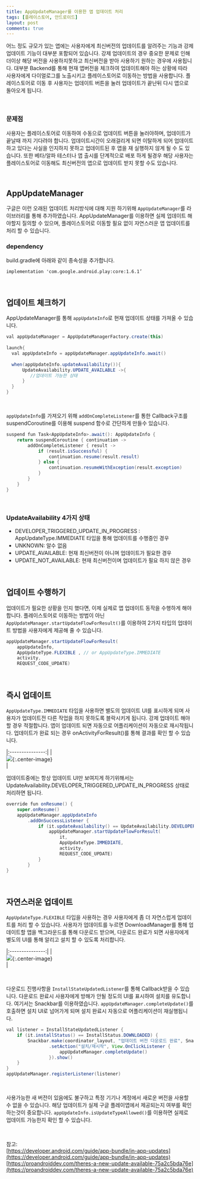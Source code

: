 ```yaml
---
title: AppUpdateManager를 이용한 앱 업데이트 처리
tags: [플레이스토어, 안드로이드]
layout: post
comments: true
---
```


어느 정도 규모가 있는 앱에는 사용자에게 최신버전의 업데이트를 알려주는 기능과 강제 업데이트 기능이 대부분 포함되어 있습니다. 강제 업데이트의 경우 중요한 문제로 인해 더이상 해당 버전을 사용하지못하고 최신버전을 받아 사용하기 원하는 경우에 사용됩니다. 대부분 Backend를 통해 현재 앱버전을 체크하여 업데이트해야 하는 상황에 따라 사용자에게 다이얼로그를 노출시키고 플레이스토어로 이동하는 방법을 사용합니다. 플레이스토어로 이동 후 사용자는 업데이트 버튼을 눌러 업데이트가 끝난뒤 다시 앱으로 돌아오게 됩니다.  

<br>

### 문제점
사용자는 플레이스토어로 이동하여 수동으로 업데이트 버튼을 눌러야하며, 업데이트가 끝날때 까지 기다려야 합니다. 업데이트시간이 오래걸리게 되면 이탈하게 되어 업데이트하고 있다는 사실을 인지하지 못하고 업데이트된 후 앱을 재 실행하지 않게 될 수 도 있습니다. 또한 베타/알파 테스터나 앱 출시를 단계적으로 배포 하게 될경우 해당 사용자는 플레이스토어로 이동해도 최신버전의 앱으로 업데이트 받지 못할 수도 있습니다.  

<br>

## AppUpdateManager
구글은 이런 오래된 업데이트 처리방식에 대해 지원 하기위해 `AppUpdateManager`를 라이브러리를 통해 추가하였습니다. AppUpdateManager를 이용하면 실제 업데이트 해야할지 질의할 수 있으며, 플레이스토어로 이동할 필요 없이 자연스러운 앱 업데이트를 처리 할 수 있습니다.  


### dependency
build.gradle에 아래와 같이 종속성을 추가합니다.  

```
implementation 'com.google.android.play:core:1.6.1’
```

<br>

## 업데이트 체크하기
AppUpdateManager를 통해 `appUpdateInfo`로 현재 업데이트 상태를 가져올 수 있습니다.  

```java
val appUpdateManager = AppUpdateManagerFactory.create(this)
  
launch{
  val appUpdateInfo = appUpdateManager.appUpdateInfo.await()
  
  when(appUpdateInfo.updateAvailability()){
      UpdateAvailability.UPDATE_AVAILABLE ->{
         //업데이트 가능한 상태
      }
  }
}
```
<br>

`appUpdateInfo`를 가져오기 위해 `addOnCompleteListener`를 통한 Callback구조를 suspendCoroutine를 이용해 suspend 함수로 간단하게 만들수 있습니다.  

```java
suspend fun Task<AppUpdateInfo>.await(): AppUpdateInfo {
    return suspendCoroutine { continuation ->
        addOnCompleteListener { result ->
            if (result.isSuccessful) {
                continuation.resume(result.result)
            } else {
                continuation.resumeWithException(result.exception)
            }
        }
    }
}
```

<br>

### UpdateAvailability 4가지 상태
* DEVELOPER_TRIGGERED_UPDATE_IN_PROGRESS : AppUpdateType.IMMEDIATE 타입을 통해 업데이트를 수행중인 경우
* UNKNOWN: 알수 없음
* UPDATE_AVAILABLE: 현재 최신버전이 아니며 업데이트가 필요한 경우
* UPDATE_NOT_AVAILABLE: 현재 최신버전이며 업데이트가 필요 하지 않은 경우

<br>

## 업데이트 수행하기
업데이트가 필요한 상황을 인지 했다면, 이제 실제로 앱 업데이트 동작을 수행하게 해야 합니다. 플레이스토어로 이동하는 방법이 아닌 `AppUpdateManager.startUpdateFlowForResult()`를 이용하여 2가지 타입의 업데이트 방법을 사용자에게 제공해 줄 수 있습니다.  

```java
appUpdateManager.startUpdateFlowForResult(
    appUpdateInfo,
    AppUpdateType.FLEXIBLE , // or AppUpdateType.IMMEDIATE
    activity,
    REQUEST_CODE_UPDATE)
```

<br>

## 즉시 업데이트
`AppUpdateType.IMMEDIATE` 타입을 사용하면 별도의 업데이트 UI를 표시하게 되며 사용자가 업데이트전 다른 작업을 하지 못하도록 블락시키게 됩니다. 강제 업데이트 해야 할 경우 적절합니다. 앱이 업데이트 되면 자동으로 어플리케이션이 자동으로 재시작됩니다. 업데이트가 완료 되는 경우 onActivityForResult()를 통해 결과를 확인 할 수 있습니다.

|:---------------:|
|<br> ![](/images/2019-06-24-AppUpdateManager/immediate.jpg){:.center-image} <br>|

업데이트중에는 항상 업데이트 UI만 보여지게 하기위해서는 UpdateAvailability.DEVELOPER_TRIGGERED_UPDATE_IN_PROGRESS 상태로 처리하면 됩니다. 

```java
override fun onResume() {
    super.onResume()
    appUpdateManager.appUpdateInfo
        .addOnSuccessListener {
            if (it.updateAvailability() == UpdateAvailability.DEVELOPER_TRIGGERED_UPDATE_IN_PROGRESS) {
                appUpdateManager.startUpdateFlowForResult(
                    it,
                    AppUpdateType.IMMEDIATE,
                    activity,
                    REQUEST_CODE_UPDATE)
            }
        }
}
```
<br>

## 자연스러운 업데이트
`AppUpdateType.FLEXIBLE` 타입을 사용하는 경우 사용자에게 좀 더 자연스럽게 업데이트를 처리 할 수 있습니다. 사용자가 업데이트를 누르면 DownloadManager를 통해 업데이트할 앱을 백그라운드를 통해 다운로드 받으며, 다운로드 완료가 되면 사용자에게 별도의 UI를 통해 알리고 설치 할 수 있도록 처리합니다.  

|:---------------:|
|<br> ![](/images/2019-06-24-AppUpdateManager/flexible.jpg){:.center-image} <br>|

<br>

다운로드 진행사항을 `InstallStateUpdatedListener`를 통해 Callback받을 수 있습니다. 다운로드 완료시 사용자에게 방해가 안될 정도의 UI를 표시하여 설치를 유도합니다. 여기서는 Snackbar를 이용하였습니다.   `appUpdateManager.completeUpdate()`를 호출하면 설치 UI로 넘어가게 되며 설치 완료시 자동으로 어플리케이션이 재실행됩니다.  


```java
val listener = InstallStateUpdatedListener {
    if (it.installStatus() == InstallStatus.DOWNLOADED) {
        Snackbar.make(coordinator_layout, "업데이트 버전 다운로드 완료", Snackbar.LENGTH_INDEFINITE)
                .setAction("설치/재시작", View.OnClickListener {
                    appUpdateManager.completeUpdate()
                }).show()
    }
}
appUpdateManager.registerListener(listener)
```

<br>

사용가능한 새 버전이 있음에도 불구하고 특정 기기나 계정에서 새로운 버전을 사용할 수 없을 수 있습니다. 해당 업데이트가 실제 구글 플레이앱에서 제공되는지 여부를 확인 하는것이 중요합니다. `appUpdateInfo.isUpdateTypeAllowed()`를 이용하면 실제로 업데이트 가능한지 확인 할 수 있습니다.  


<br>


참고:  
[https://developer.android.com/guide/app-bundle/in-app-updates](https://developer.android.com/guide/app-bundle/in-app-updates)  
[https://proandroiddev.com/theres-a-new-update-available-75a2c5bda76e](https://proandroiddev.com/theres-a-new-update-available-75a2c5bda76e)









